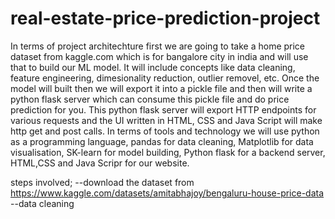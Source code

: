 # real-estate-price-prediction-project
In terms of project architechture first we are going to take a home price dataset from kaggle.com which is for bangalore city in india and will use that to build our ML model. It will include concepts like data cleaning, feature engineering, dimesionality reduction, outlier removel, etc. Once the model will built then we will export it into a pickle file and then will write a python flask server which can consume this pickle file and do price prediction for you. This python flask server will export HTTP endpoints for various requests and the UI written in HTML, CSS and Java Script will make http get and post calls. In terms of tools and technology we will use python as a programming language, pandas for data cleaning, Matplotlib for data visualisation, SK-learn for model building, Python flask for a backend server, HTML,CSS and Java Scripr for our website.

steps involved;
--download the dataset from https://www.kaggle.com/datasets/amitabhajoy/bengaluru-house-price-data
--data cleaning 
